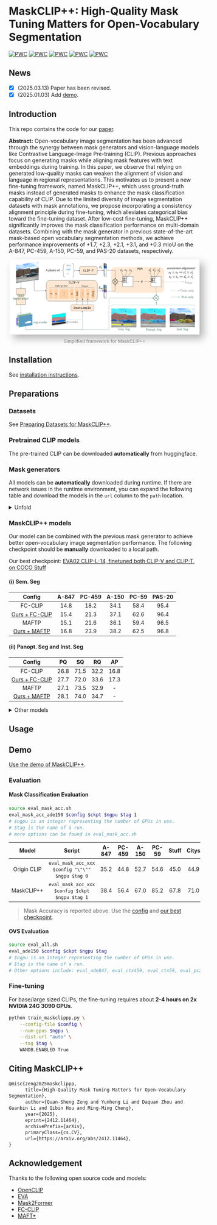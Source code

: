 # MaskCLIP++: High-Quality Mask Tuning Matters for Open-Vocabulary Segmentation

[![PWC](https://img.shields.io/endpoint.svg?url=https://paperswithcode.com/badge/maskclip-a-mask-based-clip-fine-tuning/open-vocabulary-semantic-segmentation-on-2)](https://paperswithcode.com/sota/open-vocabulary-semantic-segmentation-on-2?p=maskclip-a-mask-based-clip-fine-tuning)
[![PWC](https://img.shields.io/endpoint.svg?url=https://paperswithcode.com/badge/maskclip-a-mask-based-clip-fine-tuning/open-vocabulary-semantic-segmentation-on-3)](https://paperswithcode.com/sota/open-vocabulary-semantic-segmentation-on-3?p=maskclip-a-mask-based-clip-fine-tuning)
[![PWC](https://img.shields.io/endpoint.svg?url=https://paperswithcode.com/badge/maskclip-a-mask-based-clip-fine-tuning/open-vocabulary-semantic-segmentation-on-7)](https://paperswithcode.com/sota/open-vocabulary-semantic-segmentation-on-7?p=maskclip-a-mask-based-clip-fine-tuning)
[![PWC](https://img.shields.io/endpoint.svg?url=https://paperswithcode.com/badge/maskclip-a-mask-based-clip-fine-tuning/open-vocabulary-semantic-segmentation-on-1)](https://paperswithcode.com/sota/open-vocabulary-semantic-segmentation-on-1?p=maskclip-a-mask-based-clip-fine-tuning)
[![PWC](https://img.shields.io/endpoint.svg?url=https://paperswithcode.com/badge/maskclip-a-mask-based-clip-fine-tuning/open-vocabulary-semantic-segmentation-on-5)](https://paperswithcode.com/sota/open-vocabulary-semantic-segmentation-on-5?p=maskclip-a-mask-based-clip-fine-tuning)

## News
- [x] (2025.03.13) Paper has been revised.
- [x] (2025.01.03) Add [demo](demo/README.md).

## Introduction

This repo contains the code for our [paper](https://arxiv.org/abs/2412.11464).

**Abstract:** Open-vocabulary image segmentation has been advanced through the synergy between mask generators and vision-language models like Contrastive Language-Image Pre-training (CLIP). Previous approaches focus on generating masks while aligning mask features with text embeddings during training. In this paper, we observe that relying on generated low-quality masks can weaken the alignment of vision and language in regional representations. This motivates us to present a new fine-tuning framework, named MaskCLIP++, which uses ground-truth masks instead of generated masks to enhance the mask classification capability of CLIP. Due to the limited diversity of image segmentation datasets with mask annotations, we propose incorporating a consistency alignment principle during fine-tuning, which alleviates categorical bias toward the fine-tuning dataset. After low-cost fine-tuning, MaskCLIP++ significantly improves the mask classification performance on multi-domain datasets. Combining with the mask generator in previous state-of-the-art mask-based open vocabulary segmentation methods, we achieve performance improvements of +1.7, +2.3, +2.1, +3.1, and +0.3 mIoU on the A-847, PC-459, A-150, PC-59, and PAS-20 datasets, respectively.

<div style="display: flex; justify-content: center; align-items: center; flex-direction: column; text-align: center; position: relative;">
  <img src="assets/framework.png" alt="Image" style="box-shadow: 10px 10px 20px rgba(0, 0, 0, 0.3); width: 100%; max-width: 500px;">
  <div style="font-size: 12px; color: gray; margin-top: 10px;">Simplified framework for MaskCLIP++</div>
</div>





## Installation

See [installation instructions](INSTALL.md).

## Preparations

### Datasets

See [Preparing Datasets for MaskCLIP++](datasets/README.md).

### Pretrained CLIP models

The pre-trained CLIP can be downloaded **automatically** from huggingface.


### Mask generators

All models can be **automatically** downloaded during runtime. If there are network issues in the runtime environment, you can expand the following table and download the models in the `url` column to the `path` location.

<details>
<summary>Unfold</summary>

| name | weights |  path |
|:----:|:-------:|:-----:|
| Mask2Former (Swin-T) | [url](https://dl.fbaipublicfiles.com/maskformer/mask2former/coco/panoptic/maskformer2_swin_tiny_bs16_50ep/model_final_9fd0ae.pkl) | `output/ckpts/mask2former/coco/pan/maskformer2_swin_tiny_bs16_50ep_final_9fd0ae.pkl` |
| Mask2Former (Swin-L) | [url](https://dl.fbaipublicfiles.com/maskformer/mask2former/coco/panoptic/maskformer2_swin_large_IN21k_384_bs16_100ep/model_final_f07440.pkl) | `output/ckpts/mask2former/coco/pan/maskformer2_swin_large_IN21k_384_bs16_100ep_final_f07440.pkl` |
| FC-CLIP (ConvNext-B) | [url](https://drive.google.com/uc?id=1fSFPPTwxF-ekMxAmIo01ssdbC79wwwml)(*) | `output/ckpts/fcclip/fcclip_coco-pan_clip-convnext-base.pth`  |
| FC-CLIP (ConvNeXt-L) | [url](https://drive.google.com/uc?id=1-91PIns86vyNaL3CzMmDD39zKGnPMtvj) | `output/ckpts/fcclip/fcclip_coco-pan_clip-convnext-large.pth` |
| MAFTP-B              | [url](https://drive.google.com/uc?id=1BeEeKOnWWIWIH-QWK_zLhAPUzCOnHuFG) | `output/ckpts/maftp/maftp_b.pth` |
| MAFTP-L              | [url](https://drive.google.com/uc?id=1EQo5guVuKkSSZj4bv0FQN_4X9h_Rwfe5) | `output/ckpts/maftp/maftp_l.pth` |
| MAFTP-L-PANO         | [url](https://drive.google.com/uc?id=1znk_uco8fwvbA0kndy4kGyVp22KbQr6g) | `output/ckpts/maftp/maftp_l_pano.pth` |

> Except for the asterisk-marked(*) url, all the other urls are from the original repository

</details>

### MaskCLIP++ models

Our model can be combined with the previous mask generator to achieve better open-vocabulary image segmentation performance. The following checkpoint should be **manually** downloaded to a local path.

Our best checkpoint: [EVA02 CLIP-L-14, finetuned both CLIP-V and CLIP-T, on COCO Stuff](https://drive.google.com/file/d/1I5SiU5S-BjgoGU73ndocg-e2jo80mP1n/view?usp=drive_link)

#### (i) Sem. Seg

| Config | A-847 | PC-459 | A-150 | PC-59 | PAS-20 |
|:---:|:---:|:---:|:---:|:---:|:---:|
| FC-CLIP | 14.8 | 18.2 | 34.1 | 58.4 | 95.4 |
| [Ours + FC-CLIP](configs/coco-stuff/eva-clip-vit-l-14-336/fcclip-l/maskclippp_coco-stuff_eva-clip-vit-l-14-336_wtext_fcclip-l_ens.yaml) | 15.4 | 21.3 | 37.1 | 62.6 | 96.4 |
| MAFTP   | 15.1 | 21.6 | 36.1 | 59.4 | 96.5 |
| [Ours + MAFTP](configs/coco-stuff/eva-clip-vit-l-14-336/maft-l/maskclippp_coco-stuff_eva-clip-vit-l-14-336_wtext_maft-l_ens.yaml)   | 16.8 | 23.9 | 38.2 | 62.5 | 96.8 |

#### (ii) Panopt. Seg and Inst. Seg

| Config | PQ | SQ | RQ | AP |
|:---:|:---:|:---:|:---:|:---:|
| FC-CLIP | 26.8 | 71.5 | 32.2 | 16.8 |
| [Ours + FC-CLIP](configs/coco-stuff/eva-clip-vit-l-14-336/fcclip-l/maskclippp_coco-stuff_eva-clip-vit-l-14-336_wtext_fcclip-l_ens.yaml) | 27.7 | 72.0 | 33.6 | 17.3 |
| MAFTP | 27.1 | 73.5 | 32.9 | - |
| [Ours + MAFTP](configs/coco-stuff/eva-clip-vit-l-14-336/maft-l-pan/maskclippp_coco-stuff_eva-clip-vit-l-14-336_wtext_maft-l-pan_ens.yaml) | 28.1 | 74.0 | 34.7 | - |


<details>
<summary>Other models</summary>

>  Finetuned CLIP-V, on COCO-Stuff, Use mask generators from MAFTP.

| config | ckpt | A-847 | PC-459 | A-150 | PC-59 | PAS-20 |
|:------:|:------:|:------:|:------:|:------:|:------:|:------:|
| [clip-convnext-base](configs/coco-stuff/clip-convnext-base/maft-b/maskclippp_coco-stuff_clip-convnext-base_maft-b_ens.yaml) | [url](https://drive.google.com/file/d/1SekxdQPCMXLaAd8mM0P20DbHKhtIYL3u/view?usp=drive_link) | 14.5 | 18.7 | 35.4 | 59.1 | 95.8 |


>  Finetuned CLIP-V, on COCO-Panoptic, Use mask generators from FC-CLIP. Eval on ADE20K.

| config | ckpt | mIoU | PQ | AP |
|:---:|:---:|:---:|:---:|:---:|
| [clip-rn50x16](configs/coco-pan/clip-rn50x16/fcclip-b/maskclippp_coco-pan_clip-rn50x16_fcclip-b.yaml) | [url](https://drive.google.com/file/d/1eCxFDGNATeB1pqmRnEO6OD8GZG-Wf4Hs/view?usp=drive_link) |  29.3 | 21.8 | 11.1 |
| [clip-convnext-base](configs/coco-pan/clip-convnext-base/fcclip-b/maskclippp_coco-pan_clip-convnext-base_fcclip-b.yaml)  | [url](https://drive.google.com/file/d/1lxlnxVICytERs1FsY5N7LdaoYDyenA1o/view?usp=drive_link) | 35.1 | 24.5 | 13.6 |
| [clip-convnext-large](configs/coco-pan/clip-convnext-large/fcclip-l/maskclippp_coco-pan_clip-convnext-large_fcclip-l.yaml) | [url](https://drive.google.com/file/d/1XMW3L2dOtlDQapydtoqTfzFVW-VZqcoX/view?usp=drive_link) | 35.6 | 26.5 | 16.7 |
| [clip-convnext-xxlarge](configs/coco-pan/clip-convnext-xxlarge/fcclip-l/maskclippp_coco-pan_clip-convnext-xxlarge_fcclip-l.yaml) | [url](https://drive.google.com/file/d/1LjVW7CNkvyFzxOW4rbgax1kmWY1lQ3f3/view?usp=drive_link) | 36.4 | 27.1 | 16.6 | 
| [eva-clip-vit-b-16](configs/coco-pan/eva-clip-vit-b-16/fcclip-b/maskclippp_coco-pan_eva-clip-vit-b-16_fcclip-b.yaml) | [url](https://drive.google.com/file/d/11n8VRcfaTsb7s7I3i7dlvq3Jy4GSgDr2/view?usp=drive_link) | 33.8 | 24.4 | 13.2 |
| [eva-clip-vit-l-14-336](configs/coco-pan/eva-clip-vit-l-14-336/fcclip-l/maskclippp_coco-pan_eva-clip-vit-l-14-336_fcclip-l.yaml) | [url](https://drive.google.com/file/d/1xMlDmgiVuShx-KWzLzOB-0_qvawIAa9m/view?usp=drive_link) | 36.6 | 27.3 | 17.0 |
| [eva-clip-vit-g-14-plus](configs/coco-pan/eva-clip-vit-g-14-plus/fcclip-l/maskclippp_coco-pan_eva-clip-vit-g-14-plus_fcclip-l.yaml) | [url](https://drive.google.com/file/d/1hCj0eZdTKbt5DusULFGBk3Bk8bxUGGm-/view?usp=drive_link) | 36.8 | 27.7 | 17.1 |


</details>


## Usage

## Demo

[Use the demo of MaskCLIP++](demo/README.md).

### Evaluation

#### Mask Classification Evaluation

```bash
source eval_mask_acc.sh
eval_mask_acc_ade150 $config $ckpt $ngpu $tag 1
# $ngpu is an integer representing the number of GPUs in use.
# $tag is the name of a run.
# more options can be found in eval_mask_acc.sh
```



| Model | Script |  A-847 | PC-459 | A-150 | PC-59 | Stuff | Citys | General | Earth | Medical | Engineer | Agriculture |
|:---:|:---:|:---:|:---:|:---:|:---:|:---:|:---:|:---:|:---:|:---:|:---:|:---:|
| Origin CLIP | `eval_mask_acc_xxx $config "\"\"" $ngpu $tag 0` | 35.2 | 44.8 | 52.7 | 54.6 | 45.0 | 44.9 | 56.9 | 60.5 | 61.7 | 33.8 | 52.4 |
| MaskCLIP++ | `eval_mask_acc_xxx $config $ckpt $ngpu $tag 1` | 38.4 | 56.4 | 67.0 | 85.2 | 67.8 | 71.0 | 67.9 | 68.6 | 74.7 | 50.3 | 65.5 |


> Mask Accuracy is reported above.
> Use the [config](configs/coco-stuff/eva-clip-vit-l-14-336/maft-l/maskclippp_coco-stuff_eva-clip-vit-l-14-336_wtext_maft-l_ens.yaml) and [our best checkpoint](https://drive.google.com/file/d/1I5SiU5S-BjgoGU73ndocg-e2jo80mP1n/view?usp=drive_link).

#### OVS Evaluation

```bash
source eval_all.sh
eval_ade150 $config $ckpt $ngpu $tag
# $ngpu is an integer representing the number of GPUs in use.
# $tag is the name of a run.
# Other options include: eval_ade847, eval_ctx459, eval_ctx59, eval_pc20
```





### Fine-tuning

For base/large sized CLIPs, the fine-tuning requires about **2-4 hours on 2x NVIDIA 24G 3090 GPUs**.

```bash
python train_maskclippp.py \
    --config-file $config \
    --num-gpus $ngpu \
    --dist-url "auto" \
    --tag $tag \
    WANDB.ENABLED True
```

## Citing MaskCLIP++
```
@misc{zeng2025maskclippp,
      title={High-Quality Mask Tuning Matters for Open-Vocabulary Segmentation}, 
      author={Quan-Sheng Zeng and Yunheng Li and Daquan Zhou and Guanbin Li and Qibin Hou and Ming-Ming Cheng},
      year={2025},
      eprint={2412.11464},
      archivePrefix={arXiv},
      primaryClass={cs.CV},
      url={https://arxiv.org/abs/2412.11464}, 
}
```


## Acknowledgement

Thanks to the following open source code and models:

- [OpenCLIP](https://github.com/mlfoundations/open_clip)
- [EVA](https://github.com/baaivision/EVA)
- [Mask2Former](https://github.com/facebookresearch/Mask2Former)
- [FC-CLIP](https://github.com/bytedance/fc-clip)
- [MAFT+](https://github.com/jiaosiyu1999/MAFT-Plus)
